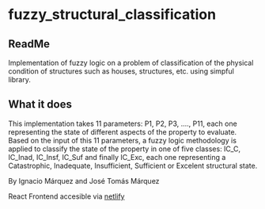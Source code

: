 # fuzzy_structural_classification


## ReadMe

Implementation of fuzzy logic on a
problem of classification of the physical condition
of structures such as houses, structures, etc. using simpful library.

## What it does

This implementation takes 11 parameters: P1, P2, P3, ...., P11, each one representing the state of different aspects of the property to evaluate.
Based on the input of this 11 parameters, a fuzzy logic methodology is applied to classify the state of the property in one of five classes: IC_C, 
IC_Inad, IC_Insf, IC_Suf and finally IC_Exc, each one representing a Catastrophic, Inadequate, Insufficient, Sufficient or Excelent structural state.

By Ignacio Márquez and José Tomás Márquez

React Frontend accesible via [netlify](https://fuzzify.netlify.app/)

